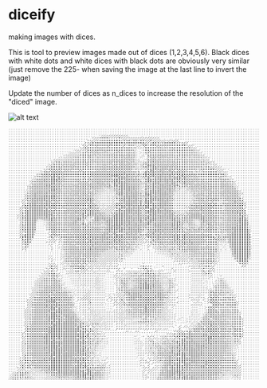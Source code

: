 # diceify
making images with dices.

This is tool to preview images made out of dices (1,2,3,4,5,6). Black dices with white dots and white dices with black dots are obviously very similar (just remove the 225- when saving the image at the last line to invert the image)

Update the number of dices as n_dices to increase the resolution of the "diced" image.

![alt text](https://github.com/sozenoid/diceify/blob/main/domestic-dog_thumb_square.jpg)

![alt text](https://github.com/sozenoid/diceify/blob/main/diced_domestic-dog_thumb_square.jpg)
